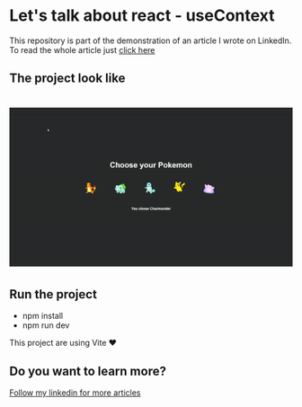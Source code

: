 # Let's talk about react - **useContext**

This repository is part of the demonstration of an article I wrote on LinkedIn. To read the whole article just [click here](https://www.linkedin.com/pulse/lets-talk-react-how-passing-data-between-components-fontanetti/)

## The project look like

<h1 align="center">
<img src="https://github.com/fontanettiwilliam/passing-data-between-components/blob/main/src/assets/project.gif" />
</h1>

## Run the project

- npm install
- npm run dev

This project are using Vite ❤️

## Do you want to learn more?

<p>
  <a href="https://www.linkedin.com/in/william-fontanetti/" title="william-fontanetti">
   Follow my linkedin for more articles
  </a>
</p>
